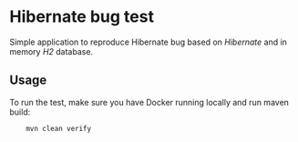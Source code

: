 [//]: # ' Copyright (c) 2025 Oracle and/or its affiliates.                         '
[//]: # '                                                                          '
[//]: # ' Licensed under the Apache License, Version 2.0 (the "License")           '
[//]: # ' you may not use this file except in compliance with the License.         '
[//]: # ' You may obtain a copy of the License at                                  '
[//]: # '                                                                          '
[//]: # '     http://www.apache.org/licenses/LICENSE-2.0                           '
[//]: # '                                                                          '
[//]: # ' Unless required by applicable law or agreed to in writing, software      '
[//]: # ' distributed under the License is distributed on an "AS IS" BASIS,        '
[//]: # ' WITHOUT WARRANTIES OR CONDITIONS OF ANY KIND, either express or implied. '
[//]: # ' See the License for the specific language governing permissions and      '
[//]: # ' limitations under the License.                                           '

# Hibernate bug test

Simple application to reproduce Hibernate bug based on _Hibernate_ and in memory _H2_ database.

## Usage

To run the test, make sure you have Docker running locally and run maven build:
```
    mvn clean verify
```
